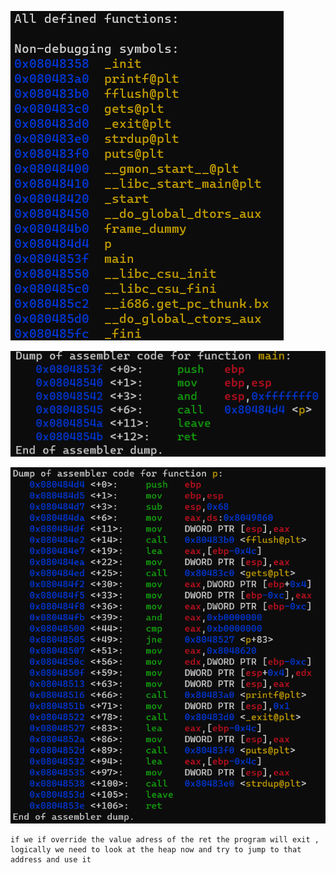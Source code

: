 ![all function](./resources/functions.png "functions")

![main function](./resources/main_function.png "main function")

![p function](./resources/p_function.png "p function")




```
if we if override the value adress of the ret the program will exit , logically we need to look at the heap now and try to jump to that address and use it 
```